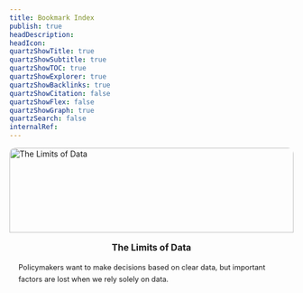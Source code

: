 ```yaml
---
title: Bookmark Index
publish: true
headDescription:
headIcon:
quartzShowTitle: true
quartzShowSubtitle: true
quartzShowTOC: true
quartzShowExplorer: true
quartzShowBacklinks: true
quartzShowCitation: false
quartzShowFlex: false
quartzShowGraph: true
quartzSearch: false
internalRef:
---
```


<style>

    .gallery3 {
    display: flex; /* or grid, depending on your layout */
    flex-wrap: wrap; /* Ensures items wrap if necessary */
    gap: 1rem; /* Adjust spacing between items */
}

.gallery3 a {
    display: block; /* Ensures the link behaves like a block element */
    text-decoration: none;
    color: inherit;
    flex: 1; /* Ensures the link takes up the same space as a gallery item */
    min-width: 200px; /* Adjust as needed */
    box-sizing: border-box;
}
    .gallery3-item {
        box-sizing: border-box;
        width: 100%;
        height: 350px;
        max-height: 350px !important;
        padding: 0rem;
        background-color: var(--lightgray);
        border: 1px solid var(--dark);
        border-radius: 10px;
        overflow: hidden;
    }
    .gallery3-item:hover {
            background-color: var(--dark);
        > h2 {
            color: var(--lightgray);
        }
        > p {
            color: var(--lightgray);
        }
        > .gallery3-img-container img {
            transform: scale(1.1);
            transition: transform 0.3s ease-in-out;
        }
    }

    .gallery3-img-container {
        height: 150px;
        overflow: hidden;
        > img {
            width: 100%;
            object-fit: cover;
            transition: transform 0.3s ease-in-out;
        }
    }

    .gallery3 {
        &img {
            margin: 0rem !important;
            padding: 0rem !important;
        }
        & h2 {
            margin: 1rem;
            font-size: 1rem;
            justify-content: center;
            text-align: center;
            > a {
                display: none;
            }
        }
        & p {
            margin: 0rem 1rem 1rem 1rem;
            font-size: 0.8rem;
            line-height: 1.3rem;
            overflow-y: scroll;
        }
    }
</style>

<div class="gallery3">
    <a href="https://issues.org/limits-of-data-nguyen/" target="_blank" style="display: block; text-decoration: none; color: inherit;">
        <div class="gallery3-item">
            <div class="gallery3-img-container"> 
                <img src="https://issues.org/wp-content/uploads/2023/12/Datafinal3.jpeg" alt="The Limits of Data">
            </div>
            <h2>The Limits of Data</h2>
            <p>Policymakers want to make decisions based on clear data, but important factors are lost when we rely solely on data.</p>
        </div>
    </a>
</div>
